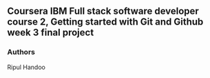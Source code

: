 ## Coursera IBM Full stack software developer course 2, Getting started with Git and Github week 3 final project

### Authors
Ripul Handoo
